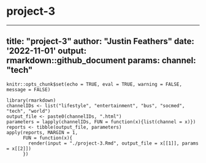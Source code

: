 # project-3
---
title: "project-3"
author: "Justin Feathers"
date: '2022-11-01'
output: rmarkdown::github_document
params:
    channel: "tech"
---
 
```{r setup, include=FALSE}
knitr::opts_chunk$set(echo = TRUE, eval = TRUE, warning = FALSE, message = FALSE)
```

```{r}
library(rmarkdown)
channelIDs <- list("lifestyle", "entertainment", "bus", "socmed", "tech", "world")
output_file <- paste0(channelIDs, ".html")
parameters = lapply(channelIDs, FUN = function(x){list(channel = x)})
reports <- tibble(output_file, parameters)
apply(reports, MARGIN = 1,
      FUN = function(x){
        render(input = "./project-3.Rmd", output_file = x[[1]], params = x[[2]])
      })
```
